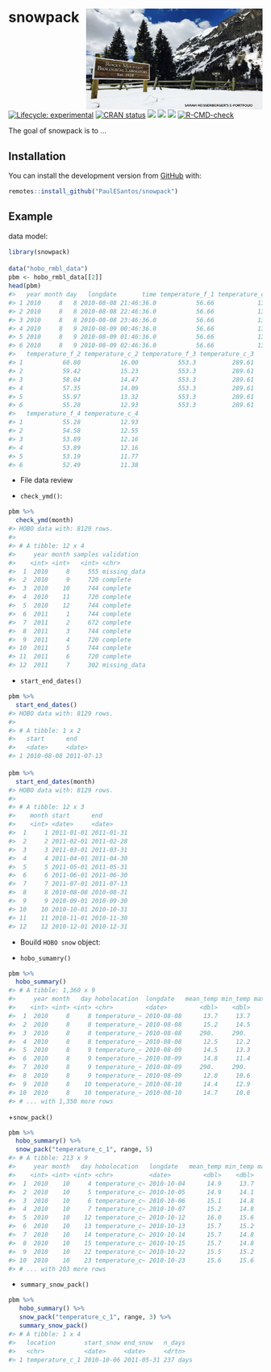 
<!-- README.md is generated from README.Rmd. Please edit that file -->

# snowpack <a href='https://github.com/PaulESantos/snowpack'><img src='inst/img/gothic_snow.png' align="right" height="200" width="350" /></a>

<!-- badges: start -->

[![Lifecycle:
experimental](https://img.shields.io/badge/lifecycle-experimental-orange.svg)](https://lifecycle.r-lib.org/articles/stages.html#experimental)
[![CRAN
status](https://www.r-pkg.org/badges/version/snowpack)](https://CRAN.R-project.org/package=snowpack)
[![](http://cranlogs.r-pkg.org/badges/grand-total/snowpack?color=green)](https://cran.r-project.org/package=snowpack)
[![](http://cranlogs.r-pkg.org/badges/snowpack?color=green)](https://cran.r-project.org/package=snowpack)
[![](http://cranlogs.r-pkg.org/badges/last-week/snowpack?color=green)](https://cran.r-project.org/package=snowpack)
[![R-CMD-check](https://github.com/PaulESantos/snowpack/workflows/R-CMD-check/badge.svg)](https://github.com/PaulESantos/snowpack/actions)
<!-- badges: end -->

The goal of snowpack is to …

## Installation

You can install the development version from
[GitHub](https://github.com/) with:

``` r
remotes::install_github("PaulESantos/snowpack")
```

## Example

data model:

``` r
library(snowpack)

data("hobo_rmbl_data")
pbm <- hobo_rmbl_data[[2]]
head(pbm)
#>   year month day   longdate       time temperature_f_1 temperature_c_1
#> 1 2010     8   8 2010-08-08 21:46:36.0           56.66            13.7
#> 2 2010     8   8 2010-08-08 22:46:36.0           56.66            13.7
#> 3 2010     8   8 2010-08-08 23:46:36.0           56.66            13.7
#> 4 2010     8   9 2010-08-09 00:46:36.0           56.66            13.7
#> 5 2010     8   9 2010-08-09 01:46:36.0           56.66            13.7
#> 6 2010     8   9 2010-08-09 02:46:36.0           56.66            13.7
#>   temperature_f_2 temperature_c_2 temperature_f_3 temperature_c_3
#> 1           60.80           16.00           553.3          289.61
#> 2           59.42           15.23           553.3          289.61
#> 3           58.04           14.47           553.3          289.61
#> 4           57.35           14.09           553.3          289.61
#> 5           55.97           13.32           553.3          289.61
#> 6           55.28           12.93           553.3          289.61
#>   temperature_f_4 temperature_c_4
#> 1           55.28           12.93
#> 2           54.58           12.55
#> 3           53.89           12.16
#> 4           53.89           12.16
#> 5           53.19           11.77
#> 6           52.49           11.38
```

-   File data review

-   `check_ymd()`:

``` r
pbm %>% 
  check_ymd(month)
#> HOBO data with: 8129 rows.
#> 
#> # A tibble: 12 x 4
#>     year month samples validation  
#>    <int> <int>   <int> <chr>       
#>  1  2010     8     555 missing_data
#>  2  2010     9     720 complete    
#>  3  2010    10     744 complete    
#>  4  2010    11     720 complete    
#>  5  2010    12     744 complete    
#>  6  2011     1     744 complete    
#>  7  2011     2     672 complete    
#>  8  2011     3     744 complete    
#>  9  2011     4     720 complete    
#> 10  2011     5     744 complete    
#> 11  2011     6     720 complete    
#> 12  2011     7     302 missing_data
```

-   `start_end_dates()`

``` r
pbm %>% 
  start_end_dates()
#> HOBO data with: 8129 rows.
#> 
#> # A tibble: 1 x 2
#>   start      end       
#>   <date>     <date>    
#> 1 2010-08-08 2011-07-13

pbm %>% 
  start_end_dates(month)
#> HOBO data with: 8129 rows.
#> 
#> # A tibble: 12 x 3
#>    month start      end       
#>    <int> <date>     <date>    
#>  1     1 2011-01-01 2011-01-31
#>  2     2 2011-02-01 2011-02-28
#>  3     3 2011-03-01 2011-03-31
#>  4     4 2011-04-01 2011-04-30
#>  5     5 2011-05-01 2011-05-31
#>  6     6 2011-06-01 2011-06-30
#>  7     7 2011-07-01 2011-07-13
#>  8     8 2010-08-08 2010-08-31
#>  9     9 2010-09-01 2010-09-30
#> 10    10 2010-10-01 2010-10-31
#> 11    11 2010-11-01 2010-11-30
#> 12    12 2010-12-01 2010-12-31
```

-   Bouild `HOBO snow` object:

-   `hobo_sumamry()`

``` r
pbm %>% 
  hobo_summary()
#> # A tibble: 1,360 x 9
#>     year month   day hobolocation  longdate   mean_temp min_temp max_temp  range
#>    <int> <int> <int> <chr>         <date>         <dbl>    <dbl>    <dbl>  <dbl>
#>  1  2010     8     8 temperature_~ 2010-08-08      13.7     13.7     13.7  0    
#>  2  2010     8     8 temperature_~ 2010-08-08      15.2     14.5     16    1.53 
#>  3  2010     8     8 temperature_~ 2010-08-08     290.     290.     290.   0    
#>  4  2010     8     8 temperature_~ 2010-08-08      12.5     12.2     12.9  0.770
#>  5  2010     8     9 temperature_~ 2010-08-09      14.5     13.3     16    2.68 
#>  6  2010     8     9 temperature_~ 2010-08-09      14.8     11.4     20.2  8.81 
#>  7  2010     8     9 temperature_~ 2010-08-09     290.     290.     290.   0    
#>  8  2010     8     9 temperature_~ 2010-08-09      12.0     10.6     14.5  3.87 
#>  9  2010     8    10 temperature_~ 2010-08-10      14.4     12.9     16    3.07 
#> 10  2010     8    10 temperature_~ 2010-08-10      14.7     10.6     21.0 10.4  
#> # ... with 1,350 more rows
```

\+`snow_pack()`

``` r
pbm %>% 
  hobo_summary() %>% 
  snow_pack("temperature_c_1", range, 5)
#> # A tibble: 213 x 9
#>     year month   day hobolocation   longdate   mean_temp min_temp max_temp range
#>    <int> <int> <int> <chr>          <date>         <dbl>    <dbl>    <dbl> <dbl>
#>  1  2010    10     4 temperature_c~ 2010-10-04      14.9     13.7     15.2 1.53 
#>  2  2010    10     5 temperature_c~ 2010-10-05      14.9     14.1     15.6 1.53 
#>  3  2010    10     6 temperature_c~ 2010-10-06      15.1     14.8     15.2 0.38 
#>  4  2010    10     7 temperature_c~ 2010-10-07      15.2     14.8     15.6 0.770
#>  5  2010    10    12 temperature_c~ 2010-10-12      16.0     15.6     16.4 0.760
#>  6  2010    10    13 temperature_c~ 2010-10-13      15.7     15.2     16.4 1.15 
#>  7  2010    10    14 temperature_c~ 2010-10-14      15.7     14.8     16.4 1.53 
#>  8  2010    10    15 temperature_c~ 2010-10-15      15.7     14.8     16.4 1.53 
#>  9  2010    10    22 temperature_c~ 2010-10-22      15.5     15.2     15.6 0.390
#> 10  2010    10    23 temperature_c~ 2010-10-23      15.6     15.6     15.6 0    
#> # ... with 203 more rows
```

-   `summary_snow_pack()`

``` r
pbm %>% 
   hobo_summary() %>% 
   snow_pack("temperature_c_1", range, 3) %>% 
   summary_snow_pack()
#> # A tibble: 1 x 4
#>   location        start_snow end_snow   n_days  
#>   <chr>           <date>     <date>     <drtn>  
#> 1 temperature_c_1 2010-10-06 2011-05-31 237 days
```
